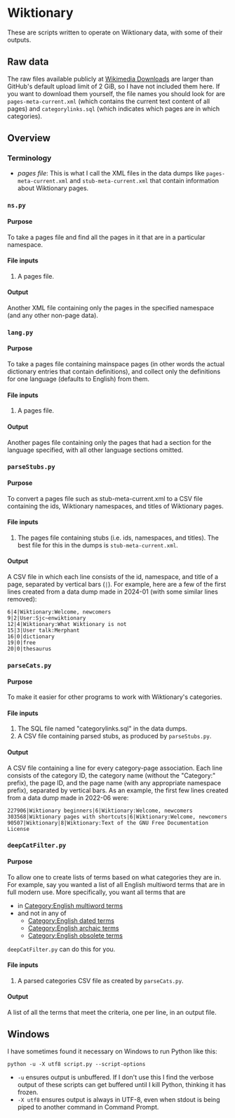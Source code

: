 # Wiktionary
These are scripts written to operate on Wiktionary data, with some of their outputs.

## Raw data
The raw files available publicly at [Wikimedia Downloads](https://dumps.wikimedia.org/) are larger than GitHub's default upload limit of 2 GiB, so I have not included them here. If you want to download them yourself, the file names you should look for are `pages-meta-current.xml` (which contains the current text content of all pages) and `categorylinks.sql` (which indicates which pages are in which categories).

## Overview
### Terminology
* *pages file*: This is what I call the XML files in the data dumps like `pages-meta-current.xml` and `stub-meta-current.xml` that contain information about Wiktionary pages.

### `ns.py`
#### Purpose
To take a pages file and find all the pages in it that are in a particular namespace.

#### File inputs
1. A pages file.

#### Output
Another XML file containing only the pages in the specified namespace (and any other non-page data).

### `lang.py`
#### Purpose
To take a pages file containing mainspace pages (in other words the actual dictionary entries that contain definitions), and collect only the definitions for one language (defaults to English) from them.

#### File inputs
1. A pages file.

#### Output
Another pages file containing only the pages that had a section for the language specified, with all other language sections omitted.

### `parseStubs.py`
#### Purpose
To convert a pages file such as stub-meta-current.xml to a CSV file containing the ids, Wiktionary namespaces, and titles of Wiktionary pages.

#### File inputs
1. The pages file containing stubs (i.e. ids, namespaces, and titles). The best file for this in the dumps is `stub-meta-current.xml`.

#### Output
A CSV file in which each line consists of the id, namespace, and title of a page, separated by vertical bars (`|`). For example, here are a few of the first lines created from a data dump made in 2024-01 (with some similar lines removed):
```csv
6|4|Wiktionary:Welcome, newcomers
9|2|User:Sjc~enwiktionary
12|4|Wiktionary:What Wiktionary is not
15|3|User talk:Merphant
16|0|dictionary
19|0|free
20|0|thesaurus
```

### `parseCats.py`
#### Purpose
To make it easier for other programs to work with Wiktionary's categories.

#### File inputs
1. The SQL file named "categorylinks.sql" in the data dumps.
1. A CSV file containing parsed stubs, as produced by `parseStubs.py`.

#### Output
A CSV file containing a line for every category-page association. Each line consists of the category ID, the category name (without the "Category:" prefix), the page ID, and the page name (with any appropriate namespace prefix), separated by vertical bars. As an example, the first few lines created from a data dump made in 2022-06 were:

```csv
227906|Wiktionary beginners|6|Wiktionary:Welcome, newcomers
303568|Wiktionary pages with shortcuts|6|Wiktionary:Welcome, newcomers
90507|Wiktionary|8|Wiktionary:Text of the GNU Free Documentation License
```

### `deepCatFilter.py`
#### Purpose
To allow one to create lists of terms based on what categories they are in. For example, say you wanted a list of all English multiword terms that are in full modern use. More specifically, you want all terms that are

* in [Category:English multiword terms](https://en.wiktionary.org/wiki/Category:English_multiword_terms)
* and not in any of
   * [Category:English dated terms](https://en.wiktionary.org/wiki/Category:English_dated_terms)
   * [Category:English archaic terms](https://en.wiktionary.org/wiki/Category:English_archaic_terms)
   * [Category:English obsolete terms](https://en.wiktionary.org/wiki/Category:English_obsolete_terms)

`deepCatFilter.py` can do this for you.

#### File inputs
1. A parsed categories CSV file as created by `parseCats.py`.

#### Output
A list of all the terms that meet the criteria, one per line, in an output file.

## Windows
I have sometimes found it necessary on Windows to run Python like this:

`python -u -X utf8 script.py --script-options`

* `-u` ensures output is unbuffered. If I don't use this I find the verbose output of these scripts can get buffered until I kill Python, thinking it has frozen.
* `-X utf8` ensures output is always in UTF-8, even when stdout is being piped to another command in Command Prompt.

